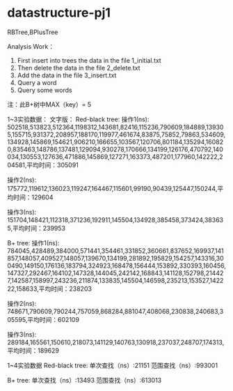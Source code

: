 # datastructure-pj1
RBTree,BPlusTree

Analysis Work：
1. First insert into trees the data in the file 1_initial.txt 
2. Then delete the data in the file 2_delete.txt 
3. Add the data in the file 3_insert.txt 
4. Query a word 
5. Query some words

注：此B+树中MAX（key）= 5

1~3实验数据：
文字版：
Red-black tree:
操作1(ns):
502518,513823,512364,1198312,143681,82416,115236,790609,184889,139305,155715,931372,208957,188170,119977,461674,83875,75852,79863,534609,134928,145869,154621,906210,166655,103567,120706,801184,135294,160820,835463,148786,137481,129094,930278,170666,134199,126176,470792,140034,130553,127636,471886,145869,127271,163373,487201,177960,142222,204581,平均时间：305091

操作2(ns):
175772,119612,136023,119247,164467,115601,99190,90439,125447,150244,平均时间：129604

操作3(ns):
151704,148421,112318,371236,192911,145504,134928,385458,373424,383635,平均时间：239953

B+ tree:
操作1(ns):
784045,428489,384000,571441,354461,331852,360661,837652,169937,141857,148057,409527,148057,139670,134199,281892,195829,154257,143316,300490,149150,176136,183794,324923,168478,156444,153892,330393,160456,147327,292467,164102,147328,144045,242142,168843,141128,152798,214427,142587,158997,243236,211874,133835,145504,146598,235213,153527,142222,158633,平均时间：238203

操作2(ns):
748671,790609,790244,757059,868284,881047,408068,230838,240683,305595,平均时间：602109

操作3(ns):
289184,165561,150610,218073,141129,140763,130918,237037,248707,174313,平均时间：189629

1~4实验数据
Red-black tree:
单次查找（ns）:21151
范围查找（ns）:993001

B+ tree:
单次查找（ns）:13493
范围查找（ns）:613013
